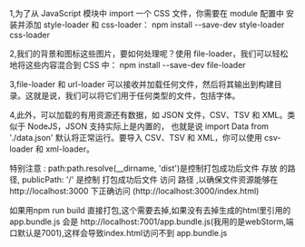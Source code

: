 1,为了从 JavaScript 模块中 import 一个 CSS 文件，你需要在 module 配置中 安装并添加 style-loader 和 css-loader：
npm install --save-dev style-loader css-loader



2,我们的背景和图标这些图片，要如何处理呢？使用 file-loader，我们可以轻松地将这些内容混合到 CSS 中：
npm install --save-dev file-loader




3,file-loader 和 url-loader 可以接收并加载任何文件，然后将其输出到构建目录。这就是说，我们可以将它们用于任何类型的文件，包括字体。




4,此外，可以加载的有用资源还有数据，如 JSON 文件，CSV、TSV 和 XML。类似于 NodeJS，JSON 支持实际上是内置的，
也就是说 import Data from './data.json'
 默认将正常运行。要导入 CSV、TSV 和 XML，你可以使用 csv-loader 和 xml-loader。



 特别注意 : path:path.resolve(__dirname, 'dist')是控制打包成功后文件   存放   的路径, publicPath: '/' 是控制
 打包成功后文件  访问   路径 ,以确保文件资源能够在 http://localhost:3000 下正确访问 (http://localhost:3000/index.html)

 如果用npm run build 直接打包,这个需要去掉,如果没有去掉生成的html里引用的app.bundle.js
 会是 http://localhost:7001/app.bundle.js(我用的是webStorm,端口默认是7001),这样会导致index.html访问不到 app.bundle.js